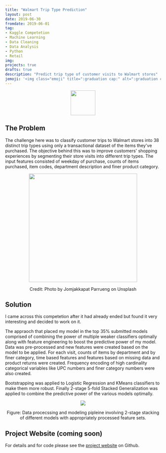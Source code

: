 ```yaml
---
title: "Walmart Trip Type Prediction"
layout: post
date: 2019-06-30
fromdate: 2019-06-01
tag:
- Kaggle Competetion
- Machine Learning
- Data Cleaning
- Data Analysis
- Python
- Retail
img:
projects: true
drafts: true
description: "Predict trip type of customer visits to Walmart stores"
jemoji: '<img class="emoji" title=":graduation cap:" alt=":graduation cap:" src="https://github.githubassets.com/images/icons/emoji/unicode/1f697.png" height="20" width="20" align="absmiddle">'
---
```


<div style="text-align:center">
<img src="{{ site.relrefurl }}/Site_Materials/figures/kaggle-logo-transparent-300.png" style="height:80px">
</div>

## <a name="the-problem"></a>The Problem

The challenge here was to classify customer trips to Walmart stores into 38 distinct trip types using only a transactional dataset of the items they've purchased. The objective behind this was to improve customers' shopping experiences by segmenting their store visits into different trip types. The input features consisted of  weekday of purchase, counts of items purchased, item codes, department description and finer product category. 

<div style="text-align:center"><img src="{{ site.relrefurl }}/Site_Materials/figures/jomjakkapat-parrueng-qaUMOLJwb48-unsplash.jpg" style="height:350px">
<p>Credit: Photo by Jomjakkapat Parrueng on Unsplash</p></div>

## <a name="solution"></a>Solution

I came across this competetion after it had already ended but found it very interesting and decided to work on it. 

The appraoch that placed my model in the top 35% submitted models comprised of combining the power of multiple weaker classifiers optimally along with feature engineering to boost the predictive power of my model. Data was pre-processed and new features were created based on the model to be applied. For each visit, counts of items by department and by finer category, time based features and features based on missing data and product returns were created. Frequency encoding of high cardinality categorical variables like UPC numbers and finer category numbers were also created. 

Bootstrapping was applied to Logistic Regression and KMeans classifiers to make them more robust. Finally 2-stage 5-fold Stacked Generalization was applied to combine the predictive power of the various models optimally.

<div style="text-align:center">
<img src="{{ site.relrefurl }}/Site_Materials/figures/walmart-triptype-pipeline-schematic.png" style="">
<p> Figure: Data procecssing and modeling pipleine involving 2-stage stacking of different models with appropriately processed feature sets.</p>
</div>

## <a name="project-website"></a>Project Website (coming soon)
For details and for code please see the <a href="">project website</a> on Github.